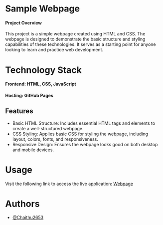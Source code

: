
# Sample Webpage
#### Project Overview

This project is a simple webpage created using HTML and CSS. The webpage is designed to demonstrate the basic structure and styling capabilities of these technologies. It serves as a starting point for anyone looking to learn and practice web development.

# Technology Stack

#### Frontend:  HTML, CSS, JavaScript
#### Hosting: GitHub Pages





## Features

- Basic HTML Structure: Includes essential HTML tags and elements to create a well-structured webpage.
- CSS Styling: Applies basic CSS for styling the webpage, including layout, colors, fonts, and responsiveness.
- Responsive Design: Ensures the webpage looks good on both desktop and mobile devices.



# Usage

Visit the following link to access the live application:
[Webpage](https://chaithu2653.github.io/webpage/)




# Authors

- [@Chaithu2653](https://github.com/Chaithu2653)


